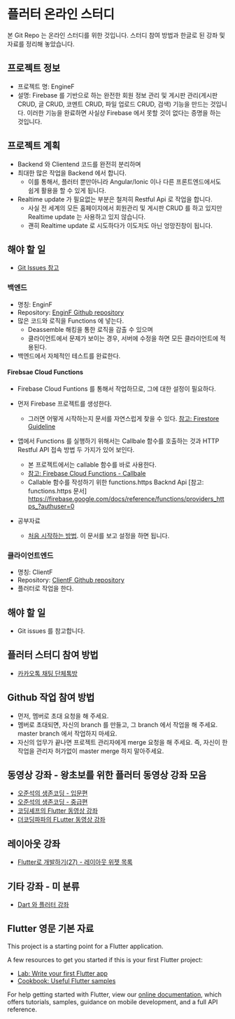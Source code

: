 # 플러터 온라인 스터디

본 Git Repo 는 온라인 스터디를 위한 것입니다. 스터디 참여 방법과 한글로 된 강좌 및 자료를 정리해 놓았습니다.

## 프로젝트 정보

* 프로젝트 명: EngineF
* 설명: Firebase 를 기반으로 하는 완전한 회원 정보 관리 및 게시판 관리(게시판 CRUD, 글 CRUD, 코멘트 CRUD, 파일 업로드 CRUD, 검색) 기능을 만드는 것입니다. 이러한 기능을 완료하면 사실상 Firebase 에서 못할 것이 없다는 증명을 하는 것입니다.

## 프로젝트 계획

* Backend 와 Clientend 코드를 완전히 분리하며
* 최대한 많은 작업을 Backend 에서 합니다.
  * 이를 통해서, 플러터 뿐만아니라 Angular/Ionic 이나 다른 프론트엔드에서도 쉽게 활용을 할 수 있게 됩니다.
* Realtime update 가 필요없는 부분은 철저히 Restful Api 로 작업을 합니다.
  * 사실 전 세계의 모든 홈페이지에서 회원관리 및 게시판 CRUD 를 하고 있지만 Realtime update 는 사용하고 있지 않습니다.
  * 괜히 Realtime update 로 시도하다가 이도저도 아닌 엉망진창이 됩니다.

## 해야 할 일

* [Git Issues 참고](https://github.com/thruthesky/enginf/issues)

### 백엔드

* 명칭: EnginF
* Repository: [EnginF Github repository](https://github.com/thruthesky/enginf)
* 많은 코드와 로직을 Functions 에 넣는다.
  * Deassemble 해킹을 통한 로직을 감출 수 있으며
  * 클라이언트에서 문제가 보이는 경우, 서버에 수정을 하면 모든 클라이언트에 적용된다.
* 백엔드에서 자체적인 테스트를 완료한다.


#### Firebsae Cloud Functions

* Firebase Cloud Funtions 를 통해서 작업하므로, 그에 대한 설정이 필요하다.
* 먼저 Firebase 프로젝트를 생성한다.
  * 그러면 어떻게 시작하는지 문서를 자연스럽게 찾을 수 있다. [참고: Firestore Guideline](https://firebase.google.com/docs/functions/?authuser=0#implementation_paths)

* 앱에서 Functions 를 실행하기 위해서는 Callbale 함수를 호출하는 것과 HTTP Restful API 접속 방법 두 가지가 있어 보인다.
  * 본 프로젝트에서는 callable 함수를 바로 사용한다.
  * [참고: Firebase Cloud Functions - Callbale](https://firebase.google.com/docs/functions/callable)
  * Callable 함수를 작성하기 위한 functions.https Backnd Api [참고: functions.https 문서] https://firebase.google.com/docs/reference/functions/providers_https_?authuser=0

* 공부자료
  * [처음 시작하는 방법](https://firebase.google.com/docs/functions/get-started). 이 문서를 보고 설정을 하면 됩니다.

### 클라이언트엔드

* 명칭: ClientF
* Repository: [ClientF Github repository](https://github.com/thruthesky/enginf)
* 플러터로 작업을 한다.

## 해야 할 일

* Git issues 를 참고합니다.



## 플러터 스터디 참여 방법

* [카카오톡 채팅 단체톡방](https://open.kakao.com/o/g20m41Mb)

## Github 작업 참여 방법

* 먼저, 멤버로 초대 요청을 해 주세요.
* 멤버로 초대되면, 자신의 branch 를 만들고, 그 branch 에서 작업을 해 주세요. master branch 에서 작업하지 마세요.
* 자신의 업무가 끝나면 프로젝트 관리자에게 merge 요청을 해 주세요. 즉, 자신이 한 작업을 관리자 허가없이 master merge 하지 말아주세요.

## 동영상 강좌 - 왕초보를 위한 플러터 동영상 강좌 모음

* [오준석의 생존코딩 - 입문편](https://www.youtube.com/watch?v=lRbZsBvG9Ig&list=PLxTmPHxRH3VUueVvEnrP8qxHAP5x9XAPv)
* [오준석의 생존코딩 - 중급편](https://www.youtube.com/watch?v=ei8TX-uqP6E&list=PLxTmPHxRH3VWLY-eyQuV1C_IbIQlCXEhe)
* [코딩셰프의 Flutter 동영상 강좌](https://www.youtube.com/channel/UC_2ge45JCuJH1z6VYt4iCgQ)
* [더코딩파파의 FLutter 동영상 강좌](https://www.youtube.com/channel/UCUH2DSbsNUz2sW3kBNn4ibw)

## 레이아웃 강좌

* [Flutter로 개발하기(27) - 레이아웃 위젯 목록](https://bsscco.github.io/posts/flutter-layout-widgets/)

## 기타 강좌 - 미 분류

* [Dart 와 플러터 강좌](https://bsscco.github.io/posts/)

## Flutter 영문 기본 자료

This project is a starting point for a Flutter application.

A few resources to get you started if this is your first Flutter project:

- [Lab: Write your first Flutter app](https://flutter.dev/docs/get-started/codelab)
- [Cookbook: Useful Flutter samples](https://flutter.dev/docs/cookbook)

For help getting started with Flutter, view our
[online documentation](https://flutter.dev/docs), which offers tutorials,
samples, guidance on mobile development, and a full API reference.

